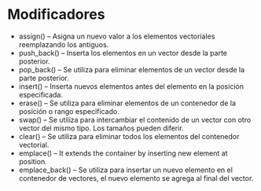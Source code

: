 # Modificadores

* assign() – Asigna un nuevo valor a los elementos vectoriales reemplazando los antiguos.
* push_back() – Inserta los elementos en un vector desde la parte posterior.
* pop_back() – Se utiliza para eliminar elementos de un vector desde la parte posterior.
* insert() – Inserta nuevos elementos antes del elemento en la posición especificada.
* erase() – Se utiliza para eliminar elementos de un contenedor de la posición o rango especificado.
* swap() – Se utiliza para intercambiar el contenido de un vector con otro vector del mismo tipo. Los tamaños pueden diferir.
* clear() – Se utiliza para eliminar todos los elementos del contenedor vectorial.
* emplace() – It extends the container by inserting new element at position.
* emplace_back() – Se utiliza para insertar un nuevo elemento en el contenedor de vectores, el nuevo elemento se agrega al final del vector.
